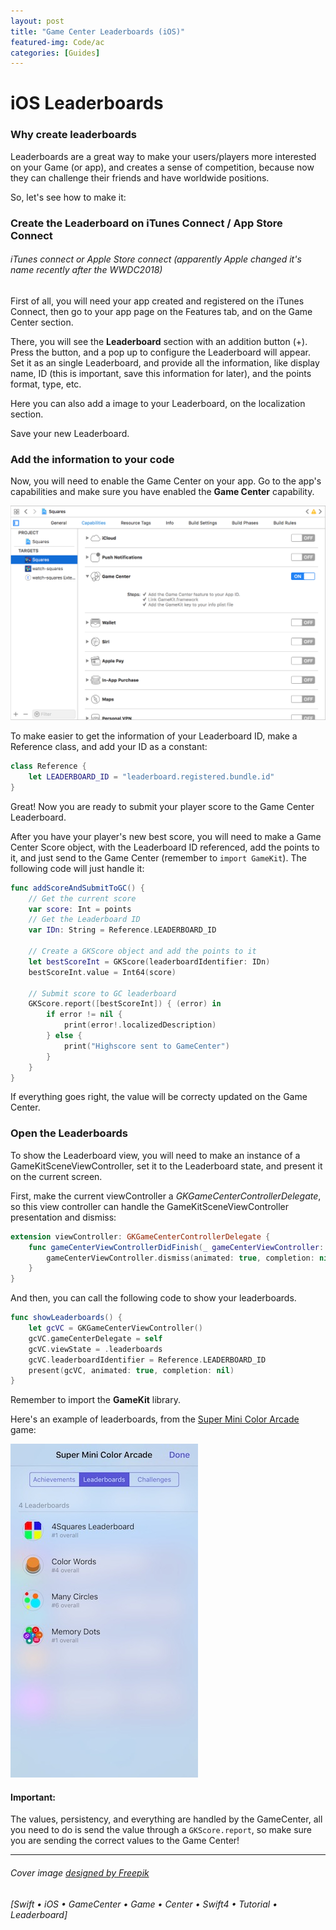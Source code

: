 ```yaml
---
layout: post
title: "Game Center Leaderboards (iOS)"
featured-img: Code/ac
categories: [Guides]
---
```


# iOS Leaderboards

### Why create leaderboards
Leaderboards are a great way to make your users/players more interested on your Game (or app), and creates a sense of competition, because now they can challenge their friends and have worldwide positions.

So, let's see how to make it:

### Create the Leaderboard on iTunes Connect / App Store Connect
###### iTunes connect or Apple Store connect (apparently Apple changed it's name recently after the WWDC2018)

First of all, you will need your app created and registered on the iTunes Connect, then go to your app page on the Features tab, and on the Game Center section.

There, you will see the **Leaderboard** section with an addition button (+). Press the button, and a pop up to configure the Leaderboard will appear. Set it as an single Leaderboard, and provide all the information, like display name, ID (this is important, save this information for later), and the points format, type, etc.

Here you can also add a image to your Leaderboard, on the localization section.

Save your new Leaderboard.

### Add the information to your code

Now, you will need to enable the Game Center on your app.
Go to the app's capabilities and make sure you have enabled the **Game Center** capability.

![Game Center capability on Xcode](../assets/img/posts/Code/gamecentercapability.png)

To make easier to get the information of your Leaderboard ID, make a Reference class, and add your ID as a constant:

```swift
class Reference {
	let LEADERBOARD_ID = "leaderboard.registered.bundle.id"
}
```

Great! Now you are ready to submit your player score to the Game Center Leaderboard.

After you have your player's new best score, you will need to make a Game Center Score object, with the Leaderboard ID referenced, add the points to it, and just send to the Game Center (remember to ```import GameKit```).
The following code will just handle it:

```swift
func addScoreAndSubmitToGC() {
    // Get the current score
    var score: Int = points
    // Get the Leaderboard ID
    var IDn: String = Reference.LEADERBOARD_ID
    
    // Create a GKScore object and add the points to it
    let bestScoreInt = GKScore(leaderboardIdentifier: IDn)
    bestScoreInt.value = Int64(score)
    
    // Submit score to GC leaderboard
    GKScore.report([bestScoreInt]) { (error) in
        if error != nil {
            print(error!.localizedDescription)
        } else {
            print("Highscore sent to GameCenter")
        }
    }
}
```
If everything goes right, the value will be correcty updated on the Game Center.

### Open the Leaderboards

To show the Leaderboard view, you will need to make an instance of a GameKitSceneViewController, set it to the Leaderboard state, and present it on the current screen.

First, make the current viewController a *GKGameCenterControllerDelegate*, so this view controller can handle the GameKitSceneViewController presentation and dismiss:

```swift
extension viewController: GKGameCenterControllerDelegate {
    func gameCenterViewControllerDidFinish(_ gameCenterViewController: GKGameCenterViewController) {
        gameCenterViewController.dismiss(animated: true, completion: nil)
    }
}
```
And then, you can call the following code to show your leaderboards.

```swift
func showLeaderboards() {
    let gcVC = GKGameCenterViewController()
    gcVC.gameCenterDelegate = self
    gcVC.viewState = .leaderboards
    gcVC.leaderboardIdentifier = Reference.LEADERBOARD_ID
    present(gcVC, animated: true, completion: nil)
}
```
Remember to import the **GameKit** library.

Here's an example of leaderboards, from the [Super Mini Color Arcade]() game:

![Game Center capability on Xcode](../assets/img/posts/Code/leaderboards.jpg)

#### Important:
The values, persistency, and everything are handled by the GameCenter, all you need to do is send the value through a ```GKScore.report```, so make sure you are sending the correct values to the Game Center!

---
###### Cover image <a href='https://www.freepik.com/free-vector/memphis-pattern_1177561.htm'>designed by Freepik</a>

###### [Swift • iOS • GameCenter • Game • Center • Swift4 • Tutorial • Leaderboard]
